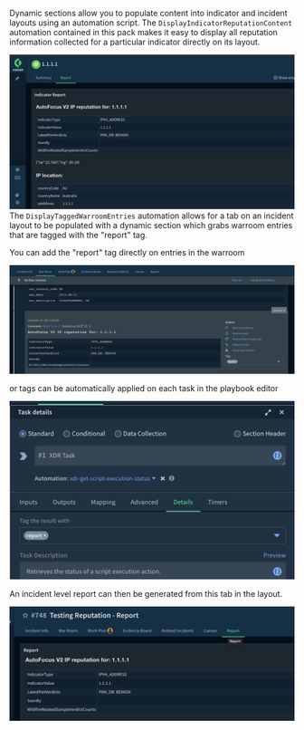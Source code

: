 Dynamic sections allow you to populate content into indicator and incident layouts using an automation script.
The `DisplayIndicatorReputationContent` automation contained in this pack makes it easy to display all reputation information collected for a particular indicator directly on its layout.

![indicator_report](binary_files/indicator_report.png)
The `DisplayTaggedWarroomEntries` automation allows for a tab on an incident layout to be populated with a dynamic section which grabs warroom entries that are tagged with the "report" tag.

You can add the "report" tag directly on entries in the warroom

![tag_warroom](binary_files/tag-warroom.png)

or tags can be automatically applied on each task in the playbook editor

![tag_playbook](binary_files/tag-playbook.png)

An incident level report can then be generated from this tab in the layout.

![incident_report](binary_files/incident_report.png)

